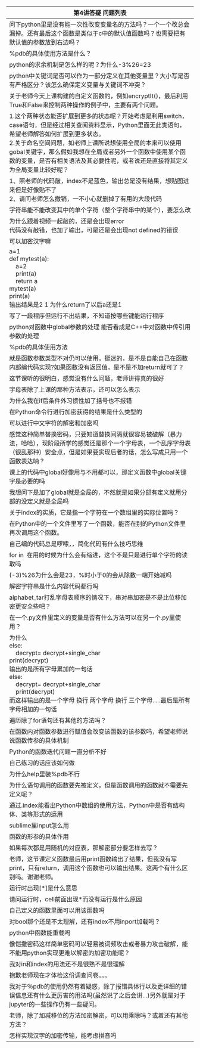 | 第4讲答疑&nbsp;问题列表  |
|--------------|
|问下python里是没有能一次性改变变量名的方法吗？一个一个改总会漏掉。还有最后这个函数是类似于c中的默认值函数吗？也需要把有默认值的参数放到右边吗？|
|%pdb的具体使用方法是什么？|
|python的求余机制是怎么样的呢？为什么-3%26=23|
|python中关键词是否可以作为一部分定义在其他变量里？大小写是否有严格区分？该怎么确保定义变量与关键词不冲突？|
|关于老师今天上课构建的自定义函数的，例如encryptIt()，最后利用True和False来控制两种操作的例子中，主要有两个问题。|
|1.这个两种状态能否扩展到更多的状态呢？开始考虑是利用switch，case语句，但是经过相关查阅资料显示，Python里面无此类语句，希望老师解答如何扩展到更多状态。<br>2.关于命名空间问题，如老师上课所说想使用全局的本来可以使用gobal关键字，那么假如我想在全局或者另外一个函数中使用某个函数的变量，是否有相关语法及其必要性呢，或者说还是直接将其定义为全局变量比较好呢？|
|1、照老师的代码敲，index不是蓝色，输出总是没有结果，想贴图进来但是好像贴不了<br>2、请问老师怎么撤销，一不小心就删掉了有用的大段代码|
|字符串能不能改变其中的单个字符（整个字符串中的某个），要怎么改|
|为什么跟着视频一起敲的，还是会出现error<br>代码没有敲错，也加了输出，可是还是会出现not&nbsp;defined的错误|
|可以加密汉字嘛|
|a=1&nbsp;<br>def&nbsp;mytest(a):<br>&nbsp;&nbsp;&nbsp;&nbsp;a=2<br>&nbsp;&nbsp;&nbsp;&nbsp;print(a)<br>&nbsp;&nbsp;&nbsp;&nbsp;return&nbsp;a<br>mytest(a)<br>print(a)<br>输出结果是2&nbsp;1&nbsp;为什么return了以后a还是1|
|写了一段程序但运行不出结果，不知道按哪些键能运行程序|
|python对函数中global参数的处理&nbsp;能否看成是C++中对函数中传引用参数的处理|
|%pdb的具体使用方法|
|就是函数参数类型不对仍可以使用，挺迷的，是不是自能自己在函数内部编代码实现?如果函数没有返回值，是不是不加return就可了？|
|这节课听的很明白，感觉没有什么问题，老师讲得真的很好|
|字母表除了上课的那种方法表示，还可以怎么表示|
|为什么我在if后条件外习惯性加了括号也不报错|
|在Python命令行进行加密获得的结果是什么类型的|
|可以进行中文字符的解密和加密吗|
|感觉这种简单替换密码，只要知道替换间隔就很容易被破解（暴力法，哈哈），现阶段所学的感觉还是那个一个字母表，一个乱序字母表（很乱那种）安全点，但是如果要实现后者的话，怎么写成只用一个函数表达呐？|
|课上的代码中global好像用与不用都可以，那定义函数中global关键字是必要的吗|
|我想问下是加了global就是全局的，不然就是如果分部有定义就用分部的没定义就是全局吗|
|关于index的实质，它是指一个字符在一个数组里的实际位置吗？|
|在Python中的一个文件里写了一个函数，能否在别的Python文件里再次调用这个函数。|
|自己编的代码总是啰嗦，，简化代码有什么技巧思维|
|for&nbsp;in&nbsp;&nbsp;在用的时候为什么会有缩进，这个不是只是进行单个字符的读取吗|
|(-3)%26为什么会是23，%时小于0的会从除数一端开始减吗|
|解密字符串是什么内容代码都行吗|
|alphabet_tar打乱字母表顺序的情况下，串对串加密是不是比位移加密更安全些吧？|
|在一个.py文件里定义的变量是否有什么方法可以在另一个.py里使用？|
|为什么<br>else:<br>&nbsp;&nbsp;&nbsp;&nbsp;decrypt=&nbsp;decrypt+single_char<br>print(decrypt)<br>输出的是所有字母累加的一句话<br>else:<br>&nbsp;&nbsp;&nbsp;&nbsp;decrypt=&nbsp;decrypt+single_char<br>&nbsp;&nbsp;&nbsp;&nbsp;print(decrypt)<br>而这样输出的是一个字母&nbsp;换行&nbsp;两个字母&nbsp;换行&nbsp;三个字母.....最后是所有字母相加的一句话|
|遍历除了for语句还有其他的方法吗？|
|在函数内对函数参数进行赋值会改变该函数的该参数吗，希望老师说说函数传参的具体机制|
|Python的函数迭代问题一直分析不好|
|自己练习的话应该如何做|
|为什么help里装%pdb不行|
|为什么语句调用的函数要先被定义，但是函数调用的函数就不需要先定义呢？|
|通过.index能看出Python中数组的使用方法，Python中是否有结构体、类等形式的运用|
|sublime里input怎么用|
|函数的形参的具体作用|
|如果每次都是用随机的对应表，那解密部分要怎样去写？|
|老师，这节课定义函数最后用print函数输出了结果，但我没有写print，只有return，调用这个函数也可以输出结果。这两个有什么区别吗。谢谢老师。|
|运行时出现[\*]是什么意思|
|请问运行时，cell前面出现*而没有运行是什么原因|
|自己定义的函数里面可以用该函数吗|
|对bool那个还是不太理解，还有index不用inport加载吗？|
|python中函数能重载吗|
|像恺撒密码这样简单密码可以轻易被词频攻击或者暴力攻击破解，能不能用python实现更难以解密的加密功能呢？|
|我对in和index的用法还不是很熟不是很理解|
|抱歉老师现在才体检这份调查问卷。。。|
|我对于％pdb的使用仍然有着疑惑，除了报错具体行以及更详细的错误信息还有什么更厉害的用法吗(虽然说了之后会讲...)另外就是对于jupyter的一些操作仍有一些疑问。|
|老师，除了加减移位的方法加密解密，可以用乘除吗？或着还有其他方法？|
|怎样实现汉字的加密传输，能考虑拼音吗|